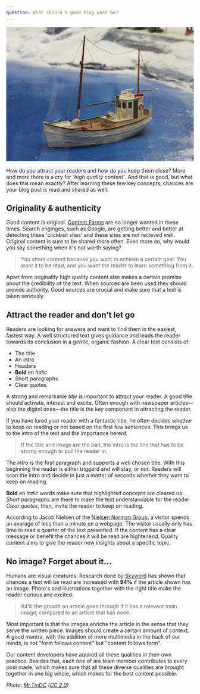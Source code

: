 ```yaml
---
question: What should a good blog post be?
---
```

![Fishing boat](/images/fishing-boat-medium.jpg)

How do you attract your readers and how do you keep them close? More and more there is a cry for *'high quality content'*. And that is good, but what does this mean exactly? After learning these few key concepts, chances are your blog post is read and shared as well.

## Originality & authenticity

Good content is original. [Content Farms](https://en.wikipedia.org/wiki/Content_farm) are no longer wanted in these times. Search enginges, such as Google, are getting better and better at detecting these 'clickbait sites' and these sites are not recieved well. Original content is sure to be shared more often. Even more so, why would you say something when it's not worth saying?

> You share content because you want to achieve a certain goal. You want it to be read, and you want the reader to learn something from it.

Apart from originality high quality content also makes a certain promise about the credibility of the text. When sources are been used they should provide authority. Good sources are crucial and make sure that a text is taken seriously. 

## Attract the reader and don't let go

Readers are looking for answers and want to find them in the easiest, fastest way. A well structured text gives guidance and leads the reader towards its conclusion in a gentle, organic fashion. A clear text consists of:

* The title
* An intro
* Headers 
* **Bold** en *italic*  
* Short paragraphs 
* Clear quotes 

A strong and remarkable *title* is important to attract your reader. A good title should activate, interest and excite. Often enough with newspaper articles—also the digital ones—the title is the key component in attracting the reader.

If you have lured your reader with a fantastic title, he often decides whether to keep on reading or not based on the first few sentences. This brings us to the intro of the text and the importance hereof. 

> If the title and image are the bait, the intro is the line that has to be strong enough to pull the reader in. 

The *intro* is the first paragraph and supports a well chosen title. With this beginning the reader is either triggerd and will stay, or not. Readers will scan the intro and decide in just a matter of seconds whether they want to keep on reading.

**Bold** en *italic* words make sure that highlighted concepts are cleared up. *Short paragraphs* are there to make the text understandable for the reader. *Clear quotes*, then, invite the reader to keep on reading. 

According to Jacob Nielsen of the [Nielsen Norman Group](http://www.nngroup.com/articles/how-long-do-users-stay-on-web-pages/), a visitor spends an avarage of less than a minute on a webpage. The visitor usually only has time to read a quarter of the text presented. If the content has a clear message or benefit the chances it will be read are hightenend. Quality content aims to give the reader new insights about a specific topic. 

## No image? Forget about it...
Humans are visual creatures. Research done by [Skyword](http://www.skyword.com/contentstandard/enterprise-marketing/skyword-study-add-images-to-improve-content-performance/) has shown that chances a text will be read are increased with **94%** if the article shown has an image. 
Photo's and illustrations together with the right title make the reader curious and excited. 

> 94% the growth an article goes through if it has a relevant main image, compared to an article that has none. 

Most important is that the images enriche the article in the sense that they serve the written piece. Images should create a certain amount of context. A good mantra, with the addition of more multimedia in the back of our minds, is not "form follows content" but "content follows form".

Our content developers have aquired all these qualities in their own practice. Besides that, each one of are team member contributes to every post made, which makes sure that all these diverse qualities are brought together in one big whole, which makes for the best content possible.

*Photo: [Mr.TinDC](https://www.flickr.com/photos/mr_t_in_dc/3157822073) ([CC 2.0](https://creativecommons.org/licenses/by-nd/2.0/))*   
